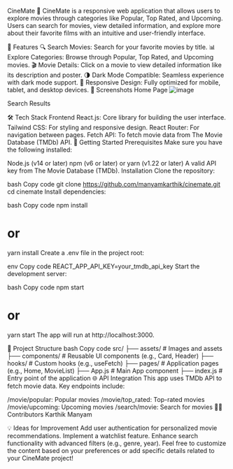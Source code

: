 CineMate 🎥
CineMate is a responsive web application that allows users to explore movies through categories like Popular, Top Rated, and Upcoming. Users can search for movies, view detailed information, and explore more about their favorite films with an intuitive and user-friendly interface.

🌟 Features
🔍 Search Movies: Search for your favorite movies by title.
📊 Explore Categories: Browse through Popular, Top Rated, and Upcoming movies.
🎬 Movie Details: Click on a movie to view detailed information like its description and poster.
🌗 Dark Mode Compatible: Seamless experience with dark mode support.
🎨 Responsive Design: Fully optimized for mobile, tablet, and desktop devices.
📸 Screenshots
Home Page
![image](https://github.com/user-attachments/assets/bf0c7bab-5a61-45d4-be39-986bff918303)


Search Results

🛠️ Tech Stack
Frontend
React.js: Core library for building the user interface.
Tailwind CSS: For styling and responsive design.
React Router: For navigation between pages.
Fetch API: To fetch movie data from The Movie Database (TMDb) API.
🚀 Getting Started
Prerequisites
Make sure you have the following installed:

Node.js (v14 or later)
npm (v6 or later) or yarn (v1.22 or later)
A valid API key from The Movie Database (TMDb).
Installation
Clone the repository:

bash
Copy code
git clone https://github.com/manyamkarthik/cinemate.git
cd cinemate
Install dependencies:

bash
Copy code
npm install
# or
yarn install
Create a .env file in the project root:

env
Copy code
REACT_APP_API_KEY=your_tmdb_api_key
Start the development server:

bash
Copy code
npm start
# or
yarn start
The app will run at http://localhost:3000.

📂 Project Structure
bash
Copy code
src/
├── assets/           # Images and assets
├── components/       # Reusable UI components (e.g., Card, Header)
├── hooks/            # Custom hooks (e.g., useFetch)
├── pages/            # Application pages (e.g., Home, MovieList)
├── App.js            # Main App component
├── index.js          # Entry point of the application
🌐 API Integration
This app uses TMDb API to fetch movie data. Key endpoints include:

/movie/popular: Popular movies
/movie/top_rated: Top-rated movies
/movie/upcoming: Upcoming movies
/search/movie: Search for movies
👨‍💻 Contributors
Karthik Manyam


💡 Ideas for Improvement
Add user authentication for personalized movie recommendations.
Implement a watchlist feature.
Enhance search functionality with advanced filters (e.g., genre, year).
Feel free to customize the content based on your preferences or add specific details related to your CineMate project!
